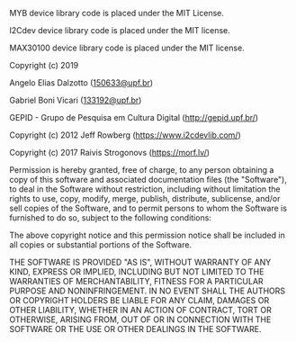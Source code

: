 MYB device library code is placed under the MIT License.

I2Cdev device library code is placed under the MIT license.

MAX30100 device library code is placed under the MIT license.


Copyright (c) 2019

Angelo Elias Dalzotto (150633@upf.br)

Gabriel Boni Vicari (133192@upf.br) 

GEPID - Grupo de Pesquisa em Cultura Digital (http://gepid.upf.br/)


Copyright (c) 2012 Jeff Rowberg (https://www.i2cdevlib.com/)

Copyright (c) 2017 Raivis Strogonovs (https://morf.lv/)


Permission is hereby granted, free of charge, to any person obtaining a copy
of this software and associated documentation files (the "Software"), to deal
in the Software without restriction, including without limitation the rights
to use, copy, modify, merge, publish, distribute, sublicense, and/or sell
copies of the Software, and to permit persons to whom the Software is
furnished to do so, subject to the following conditions:

The above copyright notice and this permission notice shall be included in all
copies or substantial portions of the Software.

THE SOFTWARE IS PROVIDED "AS IS", WITHOUT WARRANTY OF ANY KIND, EXPRESS OR
IMPLIED, INCLUDING BUT NOT LIMITED TO THE WARRANTIES OF MERCHANTABILITY,
FITNESS FOR A PARTICULAR PURPOSE AND NONINFRINGEMENT. IN NO EVENT SHALL THE
AUTHORS OR COPYRIGHT HOLDERS BE LIABLE FOR ANY CLAIM, DAMAGES OR OTHER
LIABILITY, WHETHER IN AN ACTION OF CONTRACT, TORT OR OTHERWISE, ARISING FROM,
OUT OF OR IN CONNECTION WITH THE SOFTWARE OR THE USE OR OTHER DEALINGS IN THE
SOFTWARE.